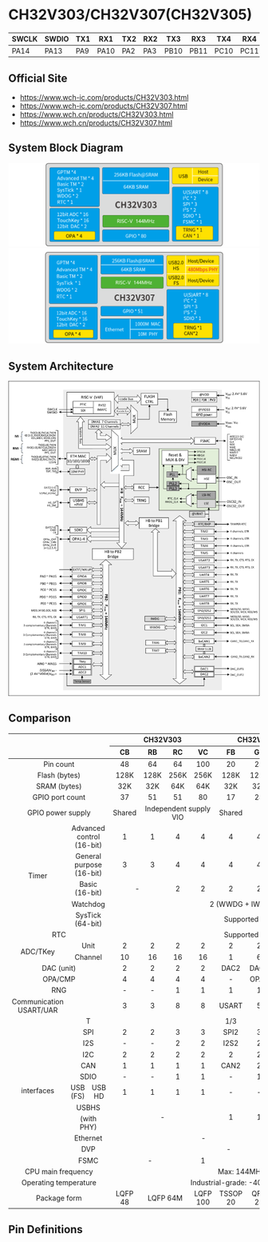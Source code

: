 # CH32V303/CH32V307(CH32V305)

| SWCLK | SWDIO | TX1  | RX1  | TX2  | RX2  | TX3  | RX3  | TX4  | RX4  | TX5  | RX5  | TX6  | RX6  | TX7  | RX7  |
|-------|-------|------|------|------|------|------|------|------|------|------|------|------|------|------|------|
| PA14  | PA13  | PA9  | PA10 | PA2  | PA3  | PB10 | PB11 | PC10 | PC11 | PC12 | PD2  | PC0  | PC1  | PC2  | PC3  |

## Official Site

- https://www.wch-ic.com/products/CH32V303.html
- https://www.wch-ic.com/products/CH32V307.html
- https://www.wch.cn/products/CH32V303.html
- https://www.wch.cn/products/CH32V307.html

## System Block Diagram
<img src="image/system_CH32V303.png" />
<img src="image/system_CH32V307.png" />


## System Architecture
<img src="image/architecture_CH32V307.png" />

## Comparison
<table>
    <thead>
        <tr>
            <th colspan="3" rowspan="2"></th>
            <th colspan="4">CH32V303</th>
            <th colspan="3">CH32V305</th>
            <th colspan="3">CH32V307</th>
        </tr>
        <tr>
            <th>CB</th>
            <th>RB</th>
            <th>RC</th>
            <th>VC</th>
            <th>FB</th>
            <th>GB</th>
            <th>RB</th>
            <th>RC</th>
            <th>WC</th>
            <th>VC</th>
        </tr>
    </thead>
    <tbody align="center">
        <tr>
            <td colspan="3">Pin count</td>
            <td>48</td>
            <td>64</td>
            <td>64</td>
            <td>100</td>
            <td>20</td>
            <td>28</td>
            <td>64</td>
            <td>64</td>
            <td>68</td>
            <td>100</td>
        </tr>
        <tr>
            <td colspan="3">Flash (bytes) </td>
            <td>128K</td>
            <td>128K</td>
            <td>256K</td>
            <td>256K</td>
            <td>128K</td>
            <td>128K</td>
            <td>128K</td>
            <td>256K</td>
            <td>256K</td>
            <td>256K</td>
        </tr>
        <tr>
            <td colspan="3">SRAM (bytes)</td>
            <td>32K</td>
            <td>32K</td>
            <td>64K</td>
            <td>64K</td>
            <td>32K</td>
            <td>32K</td>
            <td>32K</td>
            <td>64K</td>
            <td>64K</td>
            <td>64K</td>
        </tr>
        <tr>
            <td colspan="3">GPIO port count</td>
            <td>37</td>
            <td>51</td>
            <td>51</td>
            <td>80</td>
            <td>17</td>
            <td>24</td>
            <td>51</td>
            <td>51</td>
            <td>54</td>
            <td>80</td>
        </tr>
        <tr>
            <td colspan="3">GPIO power supply</td>
            <td>Shared</td>
            <td colspan="3">Independent supply VIO</td>
            <td>Shared</td>
            <td colspan="5">Independent supply VIO</td>
        </tr>
        <tr>
            <td rowspan="5">Timer</td>
            <td colspan="2">Advanced control (16-bit)</td>
            <td>1</td>
            <td>1</td>
            <td>4</td>
            <td>4</td>
            <td>4</td>
            <td>4</td>
            <td>4</td>
            <td>4</td>
            <td>4</td>
            <td>4</td>
        </tr>
        <tr>
            <td colspan="2">General purpose (16-bit)</td>
            <td>3</td>
            <td>3</td>
            <td>4</td>
            <td>4</td>
            <td>4</td>
            <td>4</td>
            <td>4</td>
            <td>4</td>
            <td>4</td>
            <td>4</td>
        </tr>
        <tr>
            <td colspan="2">Basic (16-bit)</td>
            <td colspan="2">-</td>
            <td>2</td>
            <td>2</td>
            <td>2</td>
            <td>2</td>
            <td>2</td>
            <td>2</td>
            <td>2</td>
            <td>2</td>
        </tr>
        <tr>
            <td colspan="2">Watchdog</td>
            <td colspan="10">2 (WWDG + IWDG)</td>
        </tr>
        <tr>
            <td colspan="2">SysTick (64-bit)</td>
            <td colspan="10">Supported</td>
        </tr>
        <tr>
            <td colspan="3">RTC</td>
            <td colspan="10">Supported</td>
        </tr>
        <tr>
            <td rowspan="2">ADC/TKey</td>
            <td colspan="2">Unit</td>
            <td>2</td>
            <td>2</td>
            <td>2</td>
            <td>2</td>
            <td>2</td>
            <td>2</td>
            <td>2</td>
            <td>2</td>
            <td>2</td>
            <td>2</td>
        </tr>
        <tr>
            <td colspan="2">Channel</td>
            <td>10</td>
            <td>16</td>
            <td>16</td>
            <td>16</td>
            <td>1</td>
            <td>6</td>
            <td>16</td>
            <td>16</td>
            <td>16</td>
            <td>16</td>
        </tr>
        <tr>
            <td colspan="3">DAC (unit)</td>
            <td>2</td>
            <td>2</td>
            <td>2</td>
            <td>2</td>
            <td>DAC2</td>
            <td>DAC2</td>
            <td>2</td>
            <td>2</td>
            <td>2</td>
            <td>2</td>
        </tr>
        <tr>
            <td colspan="3">OPA/CMP</td>
            <td>4</td>
            <td>4</td>
            <td>4</td>
            <td>4</td>
            <td>-</td>
            <td>OPA3</td>
            <td>4</td>
            <td>4</td>
            <td>4</td>
            <td>4</td>
        </tr>
        <tr>
            <td colspan="3">RNG</td>
            <td>-</td>
            <td>-</td>
            <td>1</td>
            <td>1</td>
            <td>1</td>
            <td>1</td>
            <td>1</td>
            <td>1</td>
            <td>1</td>
            <td>1</td>
        </tr>
        <tr>
            <td>Communication USART/UAR</td>
            <td colspan="2"></td>
            <td>3</td>
            <td>3</td>
            <td>8</td>
            <td>8</td>
            <td>USART</td>
            <td>5</td>
            <td>5</td>
            <td>8</td>
            <td>8</td>
            <td>8</td>
        </tr>
        <tr>
            <td rowspan="12">interfaces</td>
            <td colspan="2">T</td>
            <td></td>
            <td></td>
            <td></td>
            <td></td>
            <td>1/3</td>
            <td></td>
            <td></td>
            <td></td>
            <td></td>
            <td></td>
        </tr>
        <tr>
            <td colspan="2">SPI</td>
            <td>2</td>
            <td>2</td>
            <td>3</td>
            <td>3</td>
            <td>SPI2</td>
            <td>3</td>
            <td>3</td>
            <td>3</td>
            <td>3</td>
            <td>3</td>
        </tr>
        <tr>
            <td colspan="2">I2S</td>
            <td>-</td>
            <td>-</td>
            <td>2</td>
            <td>2</td>
            <td>I2S2</td>
            <td>2</td>
            <td>2</td>
            <td>2</td>
            <td>2</td>
            <td>2</td>
        </tr>
        <tr>
            <td colspan="2">I2C</td>
            <td>2</td>
            <td>2</td>
            <td>2</td>
            <td>2</td>
            <td>2</td>
            <td>2</td>
            <td>2</td>
            <td>2</td>
            <td>2</td>
            <td>2</td>
        </tr>
        <tr>
            <td colspan="2">CAN</td>
            <td>1</td>
            <td>1</td>
            <td>1</td>
            <td>1</td>
            <td>CAN2</td>
            <td>2</td>
            <td>2</td>
            <td>2</td>
            <td>2</td>
            <td>2</td>
        </tr>
        <tr>
            <td colspan="2">SDIO</td>
            <td>-</td>
            <td>-</td>
            <td>1</td>
            <td>1</td>
            <td>-</td>
            <td>1</td>
            <td>1</td>
            <td>1</td>
            <td>1</td>
            <td>1</td>
        </tr>
        <tr>
            <td>USB (FS)</td>
            <td>USB HD</td>
            <td>1</td>
            <td>1</td>
            <td>1</td>
            <td>1</td>
            <td>-</td>
            <td>-</td>
            <td>1</td>
            <td>1</td>
            <td>1</td>
            <td>1</td>
        </tr>
        <tr>
            <td colspan="2">USBHS</td>
            <td colspan="4" rowspan="2">-</td>
            <td rowspan="2">1</td>
            <td rowspan="2">1</td>
            <td rowspan="2">1</td>
            <td rowspan="2">1</td>
            <td rowspan="2">1</td>
            <td rowspan="2">1</td>
        </tr>
        <tr>
            <td colspan="2">(with PHY)</td>
        </tr>
        <tr>
            <td colspan="2">Ethernet</td>
            <td colspan="7">-</td>
            <td colspan="3">1G MAC+10M PHY</td>
        </tr>
        <tr>
            <td colspan="2">DVP</td>
            <td colspan="9">-</td>
            <td>1</td>
        </tr>
        <tr>
            <td colspan="2">FSMC</td>
            <td colspan="3">-</td>
            <td>1</td>
            <td colspan="5">-</td>
            <td>1</td>
        </tr>
        <tr>
            <td colspan="3">CPU main frequency</td>
            <td colspan="10">Max: 144MHz</td>
        </tr>
        <tr>
            <td colspan="3">Operating temperature</td>
            <td colspan="10">Industrial-grade: -40℃~85℃</td>
        </tr>
        <tr>
            <td colspan="3">Package form</td>
            <td>LQFP 48</td>
            <td colspan="2">LQFP 64M</td>
            <td>LQFP 100</td>
            <td>TSSOP 20</td>
            <td>QFN 28</td>
            <td>LQFP 64M</td>
            <td>LQFP 64M</td>
            <td>QFN 8</td>
            <td>LQFP 100</td>
        </tr>
    </tbody>
</table>

## Pin Definitions
